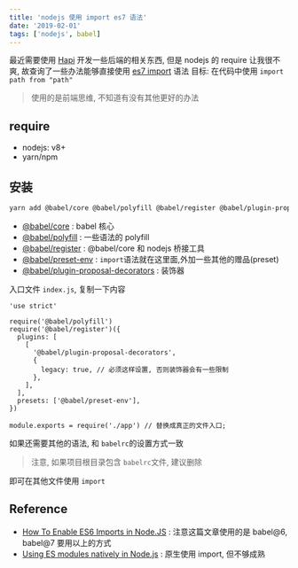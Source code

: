 ```yaml
---
title: 'nodejs 使用 import es7 语法'
date: '2019-02-01'
tags: ['nodejs', babel]
---
```


最近需要使用 [Hapi](https://hapijs.com/) 开发一些后端的相关东西, 但是 nodejs 的 require 让我很不爽, 故查询了一些办法能够直接使用 [es7 import](https://developer.mozilla.org/en-US/docs/Web/JavaScript/Reference/Statements/import) 语法
目标: 在代码中使用 `import path from "path"`

> 使用的是前端思维, 不知道有没有其他更好的办法

## require

- nodejs: v8+
- yarn/npm

## 安装

```bash
yarn add @babel/core @babel/polyfill @babel/register @babel/plugin-proposal-decorators @babel/preset-env --dev
```

- [@babel/core](https://babeljs.io/docs/en/babel-core) : babel 核心
- [@babel/polyfill](https://babeljs.io/docs/en/babel-polyfill) : 一些语法的 polyfill
- [@babel/register](https://babeljs.io/docs/en/babel-register) : @babel/core 和 nodejs 桥接工具
- [@babel/preset-env](https://babeljs.io/docs/en/babel-preset-env) : `import`语法就在这里面,外加一些其他的赠品(preset)
- [@babel/plugin-proposal-decorators](https://babeljs.io/docs/en/babel-plugin-proposal-decorators) : 装饰器

入口文件 `index.js`, 复制一下内容

```javascript{13}
'use strict'

require('@babel/polyfill')
require('@babel/register')({
  plugins: [
    [
      '@babel/plugin-proposal-decorators',
      {
        legacy: true, // 必须这样设置, 否则装饰器会有一些限制
      },
    ],
  ],
  presets: ['@babel/preset-env'],
})

module.exports = require('./app') // 替换成真正的文件入口;
```

如果还需要其他的语法, 和 `babelrc`的设置方式一致

> 注意, 如果项目根目录包含 `babelrc`文件, 建议删除

即可在其他文件使用 `import`

## Reference

- [How To Enable ES6 Imports in Node.JS](https://timonweb.com/posts/how-to-enable-es6-imports-in-nodejs/) : 注意这篇文章使用的是 babel@6, babel@7 要用以上的方式
- [Using ES modules natively in Node.js](http://2ality.com/2017/09/native-esm-node.html) : 原生使用 import, 但不够成熟
